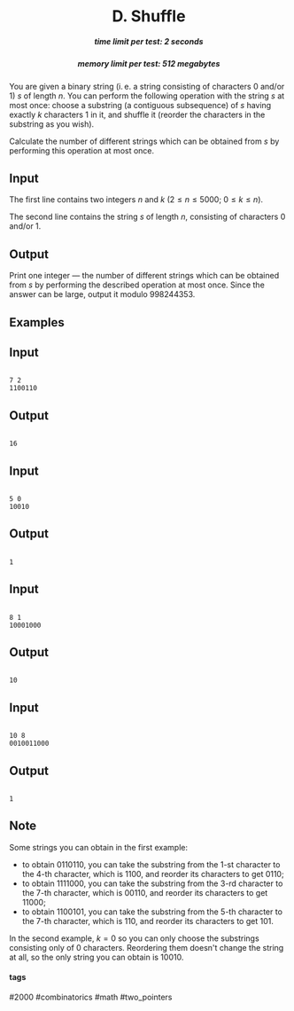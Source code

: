 <h1 style='text-align: center;'> D. Shuffle</h1>

<h5 style='text-align: center;'>time limit per test: 2 seconds</h5>
<h5 style='text-align: center;'>memory limit per test: 512 megabytes</h5>

You are given a binary string (i. e. a string consisting of characters 0 and/or 1) $s$ of length $n$. You can perform the following operation with the string $s$ at most once: choose a substring (a contiguous subsequence) of $s$ having exactly $k$ characters 1 in it, and shuffle it (reorder the characters in the substring as you wish).

Calculate the number of different strings which can be obtained from $s$ by performing this operation at most once.

## Input

The first line contains two integers $n$ and $k$ ($2 \le n \le 5000$; $0 \le k \le n$).

The second line contains the string $s$ of length $n$, consisting of characters 0 and/or 1.

## Output

Print one integer — the number of different strings which can be obtained from $s$ by performing the described operation at most once. Since the answer can be large, output it modulo $998244353$.

## Examples

## Input


```

7 2
1100110

```
## Output


```

16

```
## Input


```

5 0
10010

```
## Output


```

1

```
## Input


```

8 1
10001000

```
## Output


```

10

```
## Input


```

10 8
0010011000

```
## Output


```

1

```
## Note

Some strings you can obtain in the first example:

* to obtain 0110110, you can take the substring from the $1$-st character to the $4$-th character, which is 1100, and reorder its characters to get 0110;
* to obtain 1111000, you can take the substring from the $3$-rd character to the $7$-th character, which is 00110, and reorder its characters to get 11000;
* to obtain 1100101, you can take the substring from the $5$-th character to the $7$-th character, which is 110, and reorder its characters to get 101.

In the second example, $k = 0$ so you can only choose the substrings consisting only of 0 characters. Reordering them doesn't change the string at all, so the only string you can obtain is 10010.



#### tags 

#2000 #combinatorics #math #two_pointers 